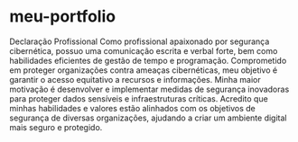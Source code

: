 # meu-portfolio
Declaração Profissional
Como profissional apaixonado por segurança cibernética, possuo uma comunicação escrita e verbal forte, bem como habilidades eficientes de gestão de tempo e programação. Comprometido em proteger organizações contra ameaças cibernéticas, meu objetivo é garantir o acesso equitativo a recursos e informações. Minha maior motivação é desenvolver e implementar medidas de segurança inovadoras para proteger dados sensíveis e infraestruturas críticas. Acredito que minhas habilidades e valores estão alinhados com os objetivos de segurança de diversas organizações, ajudando a criar um ambiente digital mais seguro e protegido.
